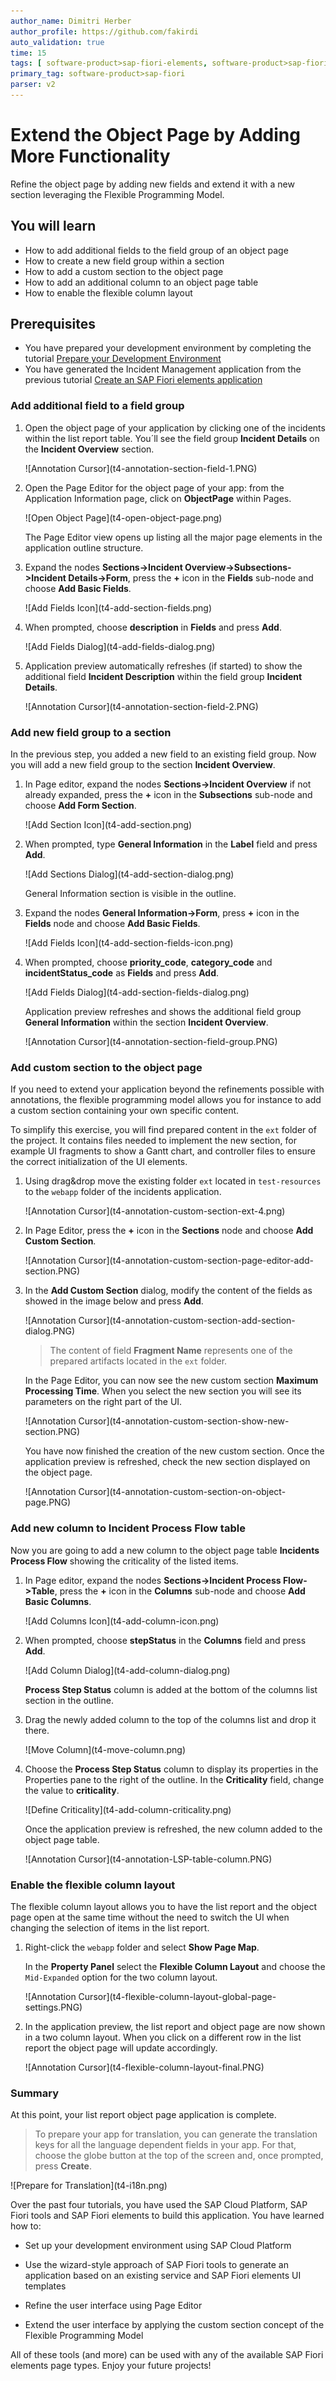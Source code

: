 ```yaml
---
author_name: Dimitri Herber
author_profile: https://github.com/fakirdi
auto_validation: true
time: 15
tags: [ software-product>sap-fiori-elements, software-product>sap-fiori-tools, tutorial>beginner, software-product>sap-fiori, software-product>sap-business-application-studio, software-product-function>sap-cloud-application-programming-model, software-product>sap-business-technology-platform]
primary_tag: software-product>sap-fiori
parser: v2
---
```


# Extend the Object Page by Adding More Functionality
<!-- description --> Refine the object page by adding new fields and extend it with a new section leveraging the Flexible Programming Model. 

## You will learn
  - How to add additional fields to the field group of an object page
  - How to create a new field group within a section
  - How to add a custom section to the object page
  - How to add an additional column to an object page table
  - How to enable the flexible column layout

## Prerequisites
- You have prepared your development environment by completing the tutorial [Prepare your Development Environment](fiori-tools-cap-prepare-dev-env)
- You have generated the Incident Management application from the previous tutorial [Create an SAP Fiori elements application](fiori-tools-cap-create-application)


### Add additional field to a field group

1. Open the object page of your application by clicking one of the incidents within the list report table. You´ll see the field group **Incident Details** on the **Incident Overview** section.

    <!-- border -->![Annotation Cursor](t4-annotation-section-field-1.PNG)

2. Open the Page Editor for the object page of your app: from the Application Information page, click on **ObjectPage** within Pages.

    <!-- border -->![Open Object Page](t4-open-object-page.png)

    The Page Editor view opens up listing all the major page elements in the application outline structure.

3. Expand the nodes **Sections->Incident Overview->Subsections->Incident Details->Form**, press the **+** icon in the **Fields** sub-node and choose **Add Basic Fields**.
    
    <!-- border -->![Add Fields Icon](t4-add-section-fields.png)


4. When prompted, choose **description** in **Fields** and press **Add**. 

    <!-- border -->![Add Fields Dialog](t4-add-fields-dialog.png)
    
5. Application preview automatically refreshes (if started) to show the additional field **Incident Description** within the field group **Incident Details**.

    <!-- border -->![Annotation Cursor](t4-annotation-section-field-2.PNG)


### Add new field group to a section

In the previous step, you added a new field to an existing field group. Now you will add a new field group to the section **Incident Overview**. 

1. In Page editor, expand the nodes **Sections->Incident Overview** if not already expanded, press the **+** icon in the **Subsections** sub-node and choose **Add Form Section**. 

    <!-- border -->![Add Section Icon](t4-add-section.png)

2. When prompted, type **General Information** in the **Label** field and press **Add**. 

    <!-- border -->![Add Sections Dialog](t4-add-section-dialog.png)

    General Information section is visible in the outline.

3. Expand the nodes **General Information->Form**, press **+** icon in the **Fields** node and choose **Add Basic Fields**. 

    <!-- border -->![Add Fields Icon](t4-add-section-fields-icon.png)

4. When prompted, choose **priority_code**, **category_code** and **incidentStatus_code** as **Fields** and press **Add**.

    <!-- border -->![Add Fields Dialog](t4-add-section-fields-dialog.png)

    Application preview refreshes and shows the additional field group **General Information** within the section **Incident Overview**.
    <!-- border -->![Annotation Cursor](t4-annotation-section-field-group.PNG)

### Add custom section to the object page

If you need to extend your application beyond the refinements possible with annotations, the flexible programming model allows you for instance to add a custom section containing your own specific content.

To simplify this exercise, you will find prepared content in the `ext` folder of the project. It contains files needed to implement the new section, for example UI fragments to show a Gantt chart, and controller files to ensure the correct initialization of the UI elements.

1. Using drag&drop move the existing folder `ext` located in `test-resources` to the `webapp` folder of the incidents application.

    <!-- border -->![Annotation Cursor](t4-annotation-custom-section-ext-4.png)

2. In Page Editor, press the **+** icon in the **Sections** node and choose **Add Custom Section**.

    <!-- border -->![Annotation Cursor](t4-annotation-custom-section-page-editor-add-section.PNG)

3. In the **Add Custom Section** dialog, modify the content of the fields as showed in the image below and press **Add**.

    <!-- border -->![Annotation Cursor](t4-annotation-custom-section-add-section-dialog.PNG)

    >The content of field **Fragment Name** represents one of the prepared artifacts located in the `ext` folder.

    In the Page Editor, you can now see the new custom section **Maximum Processing Time**. When you select the new section you will see its parameters on the right part of the UI.

    <!-- border -->![Annotation Cursor](t4-annotation-custom-section-show-new-section.PNG)

    You have now finished the creation of the new custom section. Once the application preview is refreshed, check the new section displayed on the object page.
    
    <!-- border -->![Annotation Cursor](t4-annotation-custom-section-on-object-page.PNG)

### Add new column to Incident Process Flow table

Now you are going to add a new column to the object page table **Incidents Process Flow** showing the criticality of the listed items.

1. In Page editor, expand the nodes **Sections->Incident Process Flow->Table**, press the **+** icon in the **Columns** sub-node and choose **Add Basic Columns**. 

    <!-- border -->![Add Columns Icon](t4-add-column-icon.png)

2. When prompted, choose **stepStatus** in the **Columns** field and press **Add**. 

    <!-- border -->![Add Column Dialog](t4-add-column-dialog.png)

    **Process Step Status** column is added at the bottom of the columns list section in the outline.

3. Drag the newly added column to the top of the columns list and drop it there.

    <!-- border -->![Move Column](t4-move-column.png)

4. Choose the **Process Step Status** column to display its properties in the Properties pane to the right of the outline. In the **Criticality** field, change the value to **criticality**.

    <!-- border -->![Define Criticality](t4-add-column-criticality.png)
   
    Once the application preview is refreshed, the new column added to the object page table.
 
    <!-- border -->![Annotation Cursor](t4-annotation-LSP-table-column.PNG)

### Enable the flexible column layout

The flexible column layout allows you to have the list report and the object page open at the same time without the need to switch the UI when changing the selection of items in the list report.

1. Right-click the `webapp` folder and select **Show Page Map**.

    In the **Property Panel** select the **Flexible Column Layout** and choose the `Mid-Expanded` option for the two column layout.
    
    <!-- border -->![Annotation Cursor](t4-flexible-column-layout-global-page-settings.PNG)

2. In the application preview, the list report and object page are now shown in a two column layout.
    When you click on a different row in the list report the object page will update accordingly.
    <!-- border -->![Annotation Cursor](t4-flexible-column-layout-final.PNG)

### Summary

At this point, your list report object page application is complete. 

> To prepare your app for translation, you can generate the translation keys for all the language dependent fields in your app. For that, choose the globe button at the top of the screen  and, once prompted, press **Create**. 

<!-- border -->![Prepare for Translation](t4-i18n.png)

Over the past four tutorials, you have used the SAP Cloud Platform, SAP Fiori tools and SAP Fiori elements to build this application. You have learned how to:

- Set up your development environment using SAP Cloud Platform

- Use the wizard-style approach of SAP Fiori tools to generate an application based on an existing service and SAP Fiori elements UI templates

- Refine the user interface using Page Editor

- Extend the user interface by applying the custom section concept of the Flexible Programming Model

All of these tools (and more) can be used with any of the available SAP Fiori elements page types. Enjoy your future projects!

